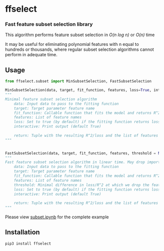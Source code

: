 # ffselect

### Fast feature subset selection library

This algorithm performs feature subset selection in *O(n log n)* or *O(n)* time

It may be useful for eliminating polynomial features with n equal to hundreds or thousands, where regular subset selection algorithms cannot perform in adequate time.

## Usage

```python
from ffselect.subset import MinSubsetSelection, FastSubsetSelection

MinSubsetSelection(data, target, fit_function, features, loss=True, interactive=True)
"""
Minimal feature subset selection algorithm
    data: Input data to pass to the fitting function
    target: Target parameter feature name
    fit_function: Callable function that fits the model and returns R^2/loss
    features: List of feature names
    loss: Set to true (by default) if the fitting function returns loss, R^2 otherwise
    interactive: Print output (default True)
    
    return: Tuple with the resulting R^2/loss and the list of features
"""


FastSubsetSelection(data, target, fit_function, features, threshold = None, loss = True, interactive = True):
"""
Fast feature subset selection algorithm in linear time. May drop important features
    data: Input data to pass to the fitting function
    target: Target parameter feature name
    fit_function: Callable function that fits the model and returns R^2/loss
    features: List of feature names
    threshold: Minimal difference in loss/R^2 at which we drop the feature
    loss: Set to true (by default) if the fitting function returns loss, R^2 otherwise
    interactive: Print output (default True)
    
    return: Tuple with the resulting R^2/loss and the list of features
"""
```

Please view [subset.ipynb](https://github.com/enaix/ffselect/blob/main/examples/subset.ipynb) for the complete example

## Installation

`pip3 install ffselect`
